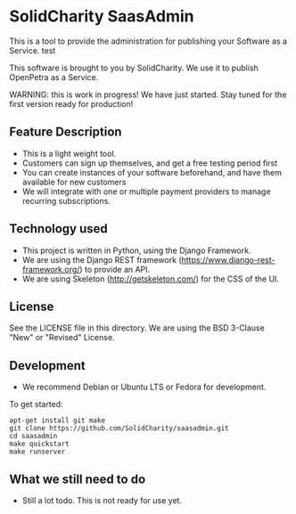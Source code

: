 SolidCharity SaasAdmin
======================

This is a tool to provide the administration for publishing your Software as a Service.
test

This software is brought to you by SolidCharity. We use it to publish OpenPetra as a Service.

WARNING: this is work in progress! We have just started. Stay tuned for the first version ready for production!


Feature Description
-------------------

- This is a light weight tool.
- Customers can sign up themselves, and get a free testing period first
- You can create instances of your software beforehand, and have them available for new customers
- We will integrate with one or multiple payment providers to manage recurring subscriptions.


Technology used
---------------

- This project is written in Python, using the Django Framework.
- We are using the Django REST framework (https://www.django-rest-framework.org/) to provide an API.
- We are using Skeleton (http://getskeleton.com/) for the CSS of the UI.


License
-------

See the LICENSE file in this directory.
We are using the BSD 3-Clause "New" or "Revised" License.


Development
-----------

- We recommend Debian or Ubuntu LTS or Fedora for development.

To get started:

```
apt-get install git make
git clone https://github.com/SolidCharity/saasadmin.git
cd saasadmin
make quickstart
make runserver
```


What we still need to do
------------------------

- Still a lot todo. This is not ready for use yet.
